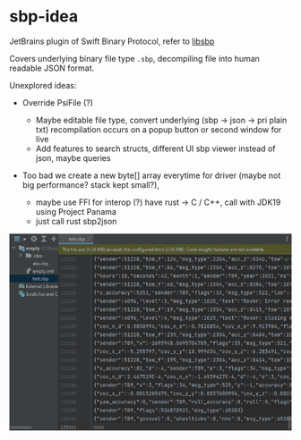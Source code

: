 # sbp-idea

JetBrains plugin of Swift Binary Protocol, refer to [libsbp](https://github.com/swift-nav/libsbp/tree/master/java)

Covers underlying binary file type `.sbp`, decompiling file into human readable JSON format.

Unexplored ideas:

- Override PsiFile (?)
    - Maybe editable file type, convert underlying (sbp -> json -> pri plain txt) recompilation occurs on a popup button
      or second window for live
    - Add features to search structs, different UI sbp viewer instead of json, maybe queries 

- Too bad we create a new byte[] array everytime for driver (maybe not big performance? stack kept small?),
    - maybe use FFI for interop (?) have rust -> C / C++, call with JDK19 using Project Panama
    - just call rust sbp2json

![after.png](images/after.png)
